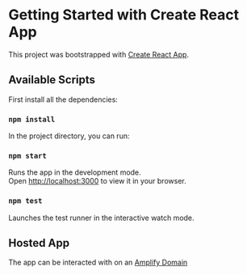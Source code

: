 # Getting Started with Create React App

This project was bootstrapped with [Create React App](https://github.com/facebook/create-react-app).

## Available Scripts

First install all the dependencies:

### `npm install`

In the project directory, you can run:

### `npm start`

Runs the app in the development mode.\
Open [http://localhost:3000](http://localhost:3000) to view it in your browser.

### `npm test`

Launches the test runner in the interactive watch mode.

## Hosted App

The app can be interacted with on an [Amplify Domain](https://main.d384pn2ft48ekj.amplifyapp.com/)
